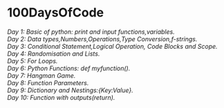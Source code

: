 # 100DaysOfCode

*Day 1: Basic of python: print and input functions,variables.*\
*Day 2: Data types,Numbers,Operations,Type Conversion,f-strings.*\
*Day 3: Conditional Statement,Logical Operation, Code Blocks and Scope.*\
*Day 4: Randomisation and Lists.*\
*Day 5: For Loops.*\
*Day 6: Python Functions: def myfunction().*\
*Day 7: Hangman Game.*\
*Day 8: Function Parameters.*\
*Day 9: Dictionary and Nestings:{Key:Value}.*\
*Day 10: Function with outputs(return).*

